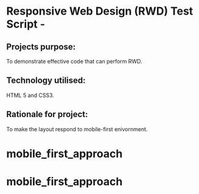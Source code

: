 # Responsive Web Design (RWD) Test Script -

## Projects purpose: 
To demonstrate effective code that can perform RWD.

## Technology utilised:
HTML 5 and CSS3.

## Rationale for project:
To make the layout respond to mobile-first enivornment.
# mobile_first_approach
# mobile_first_approach
